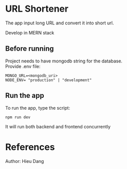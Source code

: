 # URL Shortener
The app input long URL and convert it into short url.

Develop in MERN stack


## Before running
Project needs to have mongodb string for the database.\
Provide .env file:  
 ```
 MONGO_URL=<mongodb_uri>
 NODE_ENV= "production" | "development"
 ```

## Run the app
To run the app, type the script:
```
npm run dev
```
  It will run both backend and frontend concurrently


# References
Author: Hieu Dang
